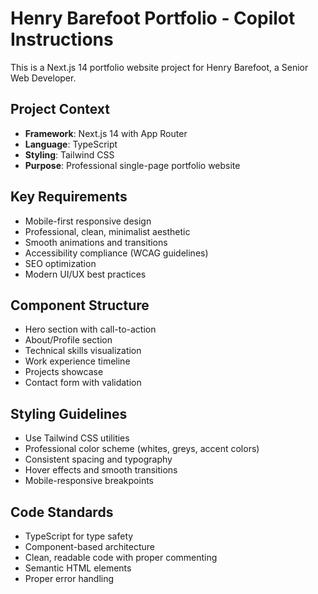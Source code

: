 <!-- Use this file to provide workspace-specific custom instructions to Copilot. For more details, visit https://code.visualstudio.com/docs/copilot/copilot-customization#_use-a-githubcopilotinstructionsmd-file -->

# Henry Barefoot Portfolio - Copilot Instructions

This is a Next.js 14 portfolio website project for Henry Barefoot, a Senior Web Developer.

## Project Context
- **Framework**: Next.js 14 with App Router
- **Language**: TypeScript
- **Styling**: Tailwind CSS
- **Purpose**: Professional single-page portfolio website

## Key Requirements
- Mobile-first responsive design
- Professional, clean, minimalist aesthetic
- Smooth animations and transitions
- Accessibility compliance (WCAG guidelines)
- SEO optimization
- Modern UI/UX best practices

## Component Structure
- Hero section with call-to-action
- About/Profile section
- Technical skills visualization
- Work experience timeline
- Projects showcase
- Contact form with validation

## Styling Guidelines
- Use Tailwind CSS utilities
- Professional color scheme (whites, greys, accent colors)
- Consistent spacing and typography
- Hover effects and smooth transitions
- Mobile-responsive breakpoints

## Code Standards
- TypeScript for type safety
- Component-based architecture
- Clean, readable code with proper commenting
- Semantic HTML elements
- Proper error handling
